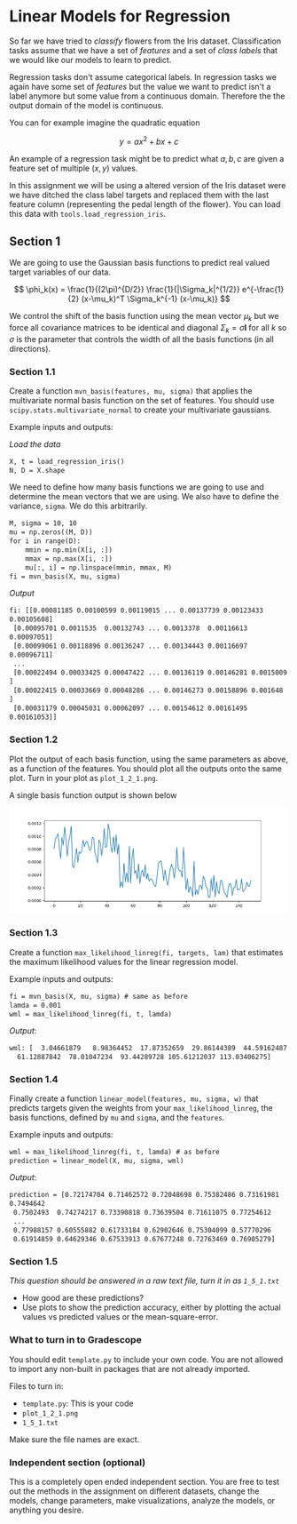 # Linear Models for Regression

So far we have tried to *classify* flowers from the Iris dataset. Classification tasks assume that we have a set of *features* and a set of *class labels* that we would like our models to learn to predict.

Regression tasks don't assume categorical labels. In regression tasks we again have some set of *features* but the value we want to predict isn't a label anymore but some value from a continuous domain. Therefore the the output domain of the model is continuous.

You can for example imagine the quadratic equation

$$
    y = ax^2 + bx + c
$$

An example of a regression task might be to predict what $a, b, c$ are given a feature set of multiple $(x, y)$ values.

In this assignment we will be using a altered version of the Iris dataset were we have ditched the class label targets and replaced them with the last feature column (representing the pedal length of the flower). You can load this data with `tools.load_regression_iris`.

## Section 1
We are going to use the Gaussian basis functions to predict real valued target variables of our data.

$$
    \phi_k(x) = \frac{1}{(2\pi)^{D/2}} \frac{1}{|\Sigma_k|^{1/2}} e^{-\frac{1}{2} (x-\mu_k)^T \Sigma_k^{-1} (x-\mu_k)}
$$

We control the shift of the basis function using the mean vector $\mu_k$  but we force all covariance matrices to be identical and diagonal $\Sigma_k = \sigma\mathbf{I}$ for all $k$ so $\sigma$ is the parameter that controls the width of all the basis functions (in all directions).

### Section 1.1
Create a function `mvn_basis(features, mu, sigma)` that applies the multivariate normal basis function on the set of features. You should use `scipy.stats.multivariate_normal` to create your multivariate gaussians.

Example inputs and outputs:

*Load the data*
```
X, t = load_regression_iris()
N, D = X.shape
```

We need to define how many basis functions we are going to use and determine the mean vectors that we are using. We also have to define the variance, `sigma`. We do this arbitrarily.

```
M, sigma = 10, 10
mu = np.zeros((M, D))
for i in range(D):
    mmin = np.min(X[i, :])
    mmax = np.max(X[i, :])
    mu[:, i] = np.linspace(mmin, mmax, M)
fi = mvn_basis(X, mu, sigma)
```

*Output*
```
fi: [[0.00081185 0.00100599 0.00119015 ... 0.00137739 0.00123433 0.00105608]
 [0.00095701 0.0011535  0.00132743 ... 0.0013378  0.00116613 0.00097051]
 [0.00099061 0.00118896 0.00136247 ... 0.00134443 0.00116697 0.00096711]
 ...
 [0.00022494 0.00033425 0.00047422 ... 0.00136119 0.00146281 0.0015009 ]
 [0.00022415 0.00033669 0.00048286 ... 0.00146273 0.00158896 0.001648  ]
 [0.00031179 0.00045031 0.00062097 ... 0.00154612 0.00161495 0.00161053]]
```

### Section 1.2

Plot the output of each basis function, using the same parameters as above, as a function of the features. You should plot all the outputs onto the same plot. Turn in your plot as `plot_1_2_1.png`.

A single basis function output is shown below

![Single basis function](images/single_basis.png)


### Section 1.3

Create a function `max_likelihood_linreg(fi, targets, lam)` that estimates the maximum likelihood values for the linear regression model.

Example inputs and outputs:
```
fi = mvn_basis(X, mu, sigma) # same as before
lamda = 0.001
wml = max_likelihood_linreg(fi, t, lamda)
```
*Output*:
```
wml: [  3.04661879   8.98364452  17.87352659  29.86144389  44.59162487
  61.12887842  78.01047234  93.44289728 105.61212037 113.03406275]
```

### Section 1.4
Finally create a function `linear_model(features, mu, sigma, w)` that predicts targets given the weights from your `max_likelihood_linreg`, the basis functions, defined by `mu` and `sigma`, and the `features`.

Example inputs and outputs:

```
wml = max_likelihood_linreg(fi, t, lamda) # as before
prediction = linear_model(X, mu, sigma, wml)
```
*Output*:
```
prediction = [0.72174704 0.71462572 0.72048698 0.75382486 0.73161981 0.7494642
 0.7502493  0.74274217 0.73390818 0.73639504 0.71611075 0.77254612
 ...
 0.77988157 0.60555882 0.61733184 0.62902646 0.75304099 0.57770296
 0.61914859 0.64629346 0.67533913 0.67677248 0.72763469 0.76905279]
```

### Section 1.5
*This question should be answered in a raw text file, turn it in as `1_5_1.txt`*

- How good are these predictions?
- Use plots to show the prediction accuracy, either by plotting the actual values vs predicted values or the mean-square-error.

### What to turn in to Gradescope
You should edit `template.py` to include your own code. 
You are not allowed to import any non-built in packages that are not already imported.

Files to turn in:

- `template.py`: This is your code
- `plot_1_2_1.png`
- `1_5_1.txt`

Make sure the file names are exact. 


### Independent section (optional)
This is a completely open ended independent section. You are free to test out the methods in the assignment on different datasets, change the models, change parameters, make visualizations, analyze the models, or anything you desire.

